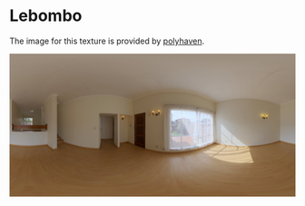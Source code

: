 # Lebombo

The image for this texture is provided by [polyhaven](https://polyhaven.com/a/lebombo).

![image info](./lebombo.png)